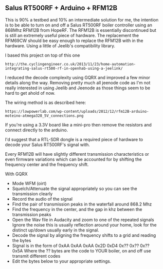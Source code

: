 Salus RT500RF + Arduino + RFM12B
------------------------------

This is 90% a testbed and 10% an intermediate solution for me, the intention is to be able to turn on and off a
Salus RT500RF boiler controller using an 868Mhz RFM12B from HopeRF. The RFM12B is essentially discontinued but
is still an extremely useful piece of hardware. The replacement the RFM69CW should be easy enough to replace the RFM12B
with in the hardware. Using a little of Jeelib's compatibility library.

I based this project on top of this one

    http://the.cyclingengineer.co.uk/2013/11/23/home-automation-integrating-salus-rt500-rf-in-openhab-using-a-jeelink/

I reduced the decode complexity using GQRX and improved a few minor details along the way. Removing pretty much all
jeenode code as I'm not really interested in using Jeelib and Jeenode as those things seem to be hard to get ahold of
now.

The wiring method is as described here:

    https://lowpowerlab.com/wp-content/uploads/2012/12/rfm12B-arduino-moteino-atmega328_5V_connections.png

If you're using a 3.3V board like a mini-pro then remove the resistors and connect directly to the arduino.

I'd suggest that a RTL-SDR dongle is a required piece of hardware to decode your Salus RT500RF's signal with.

Every RFM12B will have slightly different transmission characteristics or even firmware
variations which can be accounted for by shifting the frequency center and the frequency shift.

With GQRX
 - Mode WFM (oirt)
 - Squelch/Attenuate the signal appropriately so you can see the transmission clearly
 - Record the audio of the signal
 - Find the pair of transmission peaks in the waterfall around 868.2 Mhz
 - Find the frequency in the center, and the gap in khz between the transmission peaks
 - Open the Wav file in Audacity and zoom to one of the repeated signals
   Ignore the noise this is usually reflection around your home, look for the distinct up/down
   usually early in the signal.
 - Decode the signal by aligning the frequency shifts to a grid and reading the bytes
 - Signal is in the form of
       0xAA 0xAA 0xAA 0x2D 0xD4 0x?? 0x?? 0x?? 0x5A
   Where the ?? bytes are the code to YOUR boiler, on and off use transmit different codes
 - Edit the bytes below to your appropriate settings.
